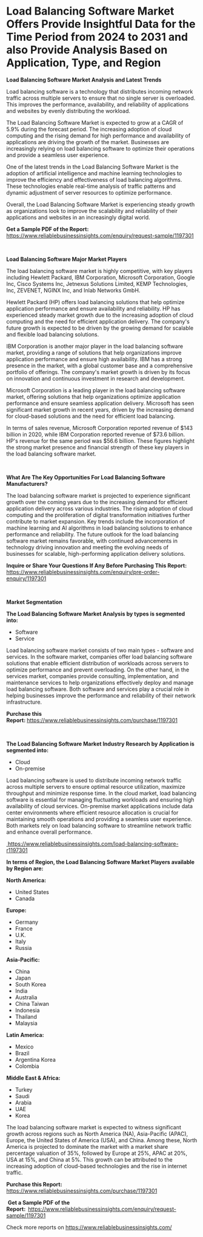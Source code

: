 <p><h1>Load Balancing Software Market Offers Provide Insightful Data for the Time Period from 2024 to 2031 and also Provide Analysis Based on Application, Type, and Region</h1></p><p><strong>Load Balancing Software Market Analysis and Latest Trends</strong></p>
<p><p>Load balancing software is a technology that distributes incoming network traffic across multiple servers to ensure that no single server is overloaded. This improves the performance, availability, and reliability of applications and websites by evenly distributing the workload.</p><p>The Load Balancing Software Market is expected to grow at a CAGR of 5.9% during the forecast period. The increasing adoption of cloud computing and the rising demand for high performance and availability of applications are driving the growth of the market. Businesses are increasingly relying on load balancing software to optimize their operations and provide a seamless user experience.</p><p>One of the latest trends in the Load Balancing Software Market is the adoption of artificial intelligence and machine learning technologies to improve the efficiency and effectiveness of load balancing algorithms. These technologies enable real-time analysis of traffic patterns and dynamic adjustment of server resources to optimize performance.</p><p>Overall, the Load Balancing Software Market is experiencing steady growth as organizations look to improve the scalability and reliability of their applications and websites in an increasingly digital world.</p></p>
<p><strong>Get a Sample PDF of the Report:&nbsp;</strong> <a href="https://www.reliablebusinessinsights.com/enquiry/request-sample/1197301">https://www.reliablebusinessinsights.com/enquiry/request-sample/1197301</a></p>
<p>&nbsp;</p>
<p><strong>Load Balancing Software Major Market Players</strong></p>
<p><p>The load balancing software market is highly competitive, with key players including Hewlett Packard, IBM Corporation, Microsoft Corporation, Google Inc, Cisco Systems Inc, Jetnexus Solutions Limited, KEMP Technologies, Inc, ZEVENET, NGINX Inc, and Inlab Networks GmbH.</p><p>Hewlett Packard (HP) offers load balancing solutions that help optimize application performance and ensure availability and reliability. HP has experienced steady market growth due to the increasing adoption of cloud computing and the need for efficient application delivery. The company's future growth is expected to be driven by the growing demand for scalable and flexible load balancing solutions.</p><p>IBM Corporation is another major player in the load balancing software market, providing a range of solutions that help organizations improve application performance and ensure high availability. IBM has a strong presence in the market, with a global customer base and a comprehensive portfolio of offerings. The company's market growth is driven by its focus on innovation and continuous investment in research and development.</p><p>Microsoft Corporation is a leading player in the load balancing software market, offering solutions that help organizations optimize application performance and ensure seamless application delivery. Microsoft has seen significant market growth in recent years, driven by the increasing demand for cloud-based solutions and the need for efficient load balancing.</p><p>In terms of sales revenue, Microsoft Corporation reported revenue of $143 billion in 2020, while IBM Corporation reported revenue of $73.6 billion. HP's revenue for the same period was $56.6 billion. These figures highlight the strong market presence and financial strength of these key players in the load balancing software market.</p></p>
<p>&nbsp;</p>
<p><strong>What Are The Key Opportunities For Load Balancing Software Manufacturers?</strong></p>
<p><p>The load balancing software market is projected to experience significant growth over the coming years due to the increasing demand for efficient application delivery across various industries. The rising adoption of cloud computing and the proliferation of digital transformation initiatives further contribute to market expansion. Key trends include the incorporation of machine learning and AI algorithms in load balancing solutions to enhance performance and reliability. The future outlook for the load balancing software market remains favorable, with continued advancements in technology driving innovation and meeting the evolving needs of businesses for scalable, high-performing application delivery solutions.</p></p>
<p><strong>Inquire or Share Your Questions If Any Before Purchasing This Report:</strong> <a href="https://www.reliablebusinessinsights.com/enquiry/pre-order-enquiry/1197301">https://www.reliablebusinessinsights.com/enquiry/pre-order-enquiry/1197301</a></p>
<p>&nbsp;</p>
<p><strong>Market Segmentation</strong></p>
<p><strong>The Load Balancing Software Market Analysis by types is segmented into:</strong></p>
<p><ul><li>Software</li><li>Service</li></ul></p>
<p><p>Load balancing software market consists of two main types - software and services. In the software market, companies offer load balancing software solutions that enable efficient distribution of workloads across servers to optimize performance and prevent overloading. On the other hand, in the services market, companies provide consulting, implementation, and maintenance services to help organizations effectively deploy and manage load balancing software. Both software and services play a crucial role in helping businesses improve the performance and reliability of their network infrastructure.</p></p>
<p><strong>Purchase this Report:&nbsp;</strong><a href="https://www.reliablebusinessinsights.com/purchase/1197301">https://www.reliablebusinessinsights.com/purchase/1197301</a></p>
<p>&nbsp;</p>
<p><strong>The Load Balancing Software Market Industry Research by Application is segmented into:</strong></p>
<p><ul><li>Cloud</li><li>On-premise</li></ul></p>
<p><p>Load balancing software is used to distribute incoming network traffic across multiple servers to ensure optimal resource utilization, maximize throughput and minimize response time. In the cloud market, load balancing software is essential for managing fluctuating workloads and ensuring high availability of cloud services. On-premise market applications include data center environments where efficient resource allocation is crucial for maintaining smooth operations and providing a seamless user experience. Both markets rely on load balancing software to streamline network traffic and enhance overall performance.</p></p>
<p><a href="https://www.reliablebusinessinsights.com/load-balancing-software-r1197301">&nbsp;https://www.reliablebusinessinsights.com/load-balancing-software-r1197301</a></p>
<p><strong>In terms of Region, the Load Balancing Software Market Players available by Region are:</strong></p>
<p>
    <p> <strong> North America: </strong>
        <ul>
            <li>United States</li>
            <li>Canada</li>
        </ul>
        </p> 
    <p> <strong> Europe: </strong>
        <ul>
            <li>Germany</li>
            <li>France</li>
            <li>U.K.</li>
            <li>Italy</li>
            <li>Russia</li>
        </ul>
        </p> 
    <p> <strong> Asia-Pacific: </strong>
        <ul>
            <li>China</li>
            <li>Japan</li>
            <li>South Korea</li>
            <li>India</li>
            <li>Australia</li>
            <li>China Taiwan</li>
            <li>Indonesia</li>
            <li>Thailand</li>
            <li>Malaysia</li>
        </ul>
        </p> 
    <p> <strong> Latin America: </strong>
        <ul>
            <li>Mexico</li>
            <li>Brazil</li>
            <li>Argentina Korea</li>
            <li>Colombia</li>
        </ul>
        </p> 
    <p> <strong> Middle East & Africa: </strong>
        <ul>
            <li>Turkey</li>
            <li>Saudi</li>
            <li>Arabia</li>
            <li>UAE</li>
            <li>Korea</li>
        </ul>
    </p>
    </p>
<p><p>The load balancing software market is expected to witness significant growth across regions such as North America (NA), Asia-Pacific (APAC), Europe, the United States of America (USA), and China. Among these, North America is projected to dominate the market with a market share percentage valuation of 35%, followed by Europe at 25%, APAC at 20%, USA at 15%, and China at 5%. This growth can be attributed to the increasing adoption of cloud-based technologies and the rise in internet traffic.</p></p>
<p><strong>Purchase this Report: </strong><a href="https://www.reliablebusinessinsights.com/purchase/1197301">https://www.reliablebusinessinsights.com/purchase/1197301</a></p>
<p>&nbsp;<strong>Get a Sample PDF of the Report:&nbsp;&nbsp;</strong><a href="https://www.reliablebusinessinsights.com/enquiry/request-sample/1197301">https://www.reliablebusinessinsights.com/enquiry/request-sample/1197301</a></p>
<p><strong></strong></p>
<p>Check more reports on <a href="https://www.reliablebusinessinsights.com/">https://www.reliablebusinessinsights.com/</a></p>